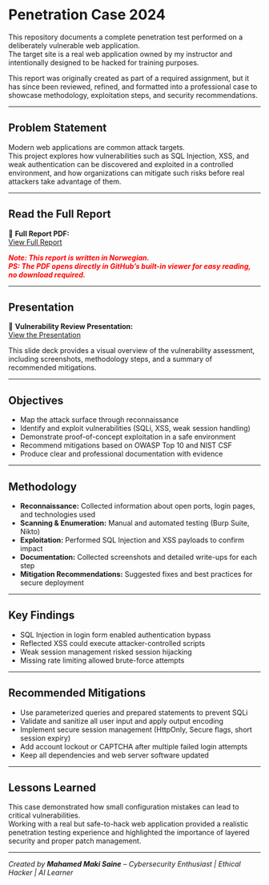# Penetration Case 2024

This repository documents a complete penetration test performed on a deliberately vulnerable web application.  
The target site is a real web application owned by my instructor and intentionally designed to be hacked for training purposes.  

This report was originally created as part of a required assignment, but it has since been reviewed, refined, and formatted into a professional case to showcase methodology, exploitation steps, and security recommendations.

---

## Problem Statement

Modern web applications are common attack targets.  
This project explores how vulnerabilities such as SQL Injection, XSS, and weak authentication can be discovered and exploited in a controlled environment, and how organizations can mitigate such risks before real attackers take advantage of them.

---

## Read the Full Report

📄 **Full Report PDF:**  
[View Full Report](docs/technical-vulnerability-assessment-2024-NO.pdf)

<p><strong><em><span style="color:red">
Note: This report is written in Norwegian.<br>
PS: The PDF opens directly in GitHub’s built-in viewer for easy reading, no download required.
</span></em></strong></p>

---

## Presentation

📑 **Vulnerability Review Presentation:**  
[View the Presentation](./technical-vulnerability-assessment-2024-NO.pptx)

This slide deck provides a visual overview of the vulnerability assessment, including screenshots, methodology steps, and a summary of recommended mitigations.

---

## Objectives

- Map the attack surface through reconnaissance  
- Identify and exploit vulnerabilities (SQLi, XSS, weak session handling)  
- Demonstrate proof-of-concept exploitation in a safe environment  
- Recommend mitigations based on OWASP Top 10 and NIST CSF  
- Produce clear and professional documentation with evidence  

---

## Methodology

- **Reconnaissance:** Collected information about open ports, login pages, and technologies used  
- **Scanning & Enumeration:** Manual and automated testing (Burp Suite, Nikto)  
- **Exploitation:** Performed SQL Injection and XSS payloads to confirm impact  
- **Documentation:** Collected screenshots and detailed write-ups for each step  
- **Mitigation Recommendations:** Suggested fixes and best practices for secure deployment  

---

## Key Findings

- SQL Injection in login form enabled authentication bypass  
- Reflected XSS could execute attacker-controlled scripts  
- Weak session management risked session hijacking  
- Missing rate limiting allowed brute-force attempts  

---

## Recommended Mitigations

- Use parameterized queries and prepared statements to prevent SQLi  
- Validate and sanitize all user input and apply output encoding  
- Implement secure session management (HttpOnly, Secure flags, short session expiry)  
- Add account lockout or CAPTCHA after multiple failed login attempts  
- Keep all dependencies and web server software updated  

---

## Lessons Learned

This case demonstrated how small configuration mistakes can lead to critical vulnerabilities.  
Working with a real but safe-to-hack web application provided a realistic penetration testing experience and highlighted the importance of layered security and proper patch management.

---

*Created by **Mahamed Maki Saine** – Cybersecurity Enthusiast | Ethical Hacker | AI Learner*

